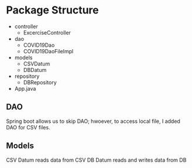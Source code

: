 # Package Structure

- controller
  - ExcerciseController
- dao
  - COVID19Dao
  - COVID19DaoFileImpl
- models
  - CSVDatum
  - DBDatum
- repository
  - DBRepository
- App.java

## DAO

Spring boot allows us to skip DAO; hwoever, to access local file, I added DAO for CSV files.  

## Models 

CSV Datum reads data from CSV
DB Datum reads and writes data from DB
